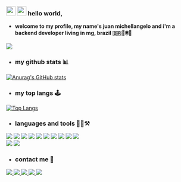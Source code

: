 ### <img src="https://emojis.slackmojis.com/emojis/images/1531849430/4246/blob-sunglasses.gif?1531849430" width="25"/> <img src="https://media.giphy.com/media/hvRJCLFzcasrR4ia7z/giphy.gif" width="25"> hello world,

- <b>welcome to my profile, my name's juan michellangelo and i'm a backend developer living in mg, brazil 🇧🇷👾🖲️🦄</b>

 ![](https://komarev.com/ghpvc/?username=barreto-juan&style=plastic&label=visitors&color=brightgreen)  

- ### my github stats 📊

 [![Anurag's GitHub stats](https://github-readme-stats.vercel.app/api?username=barreto-juan&show_icons=true&theme=dark&border_radius=10px)](https://github.com/anuraghazra/github-readme-stats)   

- ### my top langs 🕹️

 [![Top Langs](https://github-readme-stats.vercel.app/api/top-langs/?username=barreto-juan&theme=dark&border=10px)](https://github.com/anuraghazra/github-readme-stats)  

- ### languages and tools 🧑‍💻⚒️  

<p>
  <img src="https://img.shields.io/badge/-HTML5-E34F26?style=for-the-badge&logo=html5&logoColor=white">
  <img src="https://img.shields.io/badge/-CSS3-1572B6?style=for-the-badge&logo=css3&logoColor=white">
  <img src="https://img.shields.io/badge/-Bootstrap-7952B3?style=for-the-badge&logo=bootstrap&logoColor=white">
  <img src="https://img.shields.io/badge/-PHP-777BB4?style=for-the-badge&logo=php&logoColor=white">
  <img src="https://img.shields.io/badge/-Python-FFD343?style=for-the-badge&logo=python&logoColor=black">
  <img src="https://img.shields.io/badge/-Flask-000000?style=for-the-badge&logo=flask&logoColor=white">
  <img src="https://img.shields.io/badge/-MySQL-F59620?style=for-the-badge&logo=mysql&logoColor=white">
  <img src="https://img.shields.io/badge/-SQLite-003B57?style=for-the-badge&logo=sqlite&logoColor=white">
  <img src="https://img.shields.io/badge/-Kodular-673AB6?style=for-the-badge&logo=&logoColor=white">
  <img src="https://img.shields.io/badge/-Arduino-00979D?style=for-the-badge&logo=arduino&logoColor=white">
  </br>
  <img src="https://img.shields.io/badge/-Atom-66595C?style=for-the-badge&logo=atom&logoColor=white">
  <img src="https://img.shields.io/badge/-VS Code-007ACC?style=for-the-badge&logo=visualstudiocode&logoColor=white">
</p>

- ### contact me 📮

<p>
  <a href="https://discord.com/">
   <img src="https://img.shields.io/badge/-Discord-5865F2?style=for-the-badge&logo=discord&logoColor=white">
  </a>

  <a href="https://www.instagram.com/_p4rd4l_/">
   <img src="https://img.shields.io/badge/-Instagram-E4405F?style=for-the-badge&logo=instagram&logoColor=white">
  </a>

  <a href="mailto:jbarreto2105@gmail.com">
   <img src="https://img.shields.io/badge/-Gmail-EA4335?style=for-the-badge&logo=gmail&logoColor=white">
  </a>

  <a href="https://www.linkedin.com/in/juan-barreto-167386233/">
   <img src="https://img.shields.io/badge/-LinkedIn-0A66C2?style=for-the-badge&logo=linkedin&logoColor=white">
  </a>

  <a href="https://github.com/barreto-juan/">
   <img src="https://img.shields.io/badge/-GitHub-181717?style=for-the-badge&logo=github&logoColor=white">
  </a>
 </p>
